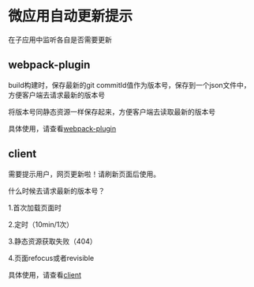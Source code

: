 # 微应用自动更新提示

在子应用中监听各自是否需要更新

## webpack-plugin

build构建时，保存最新的git commitId值作为版本号，保存到一个json文件中，方便客户端去请求最新的版本号

将版本号同静态资源一样保存起来，方便客户端去读取最新的版本号

具体使用，请查看[webpack-plugin](./packages/webpack-plugin/README.md)

## client

需要提示用户，网页更新啦！请刷新页面后使用。

什么时候去请求最新的版本号？

1.首次加载页面时

2.定时（10min/1次）

3.静态资源获取失败（404）

4.页面refocus或者revisible


具体使用，请查看[client](./packages/client/README.md)